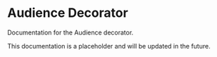 # Audience Decorator

Documentation for the Audience decorator.

This documentation is a placeholder and will be updated in the future.

